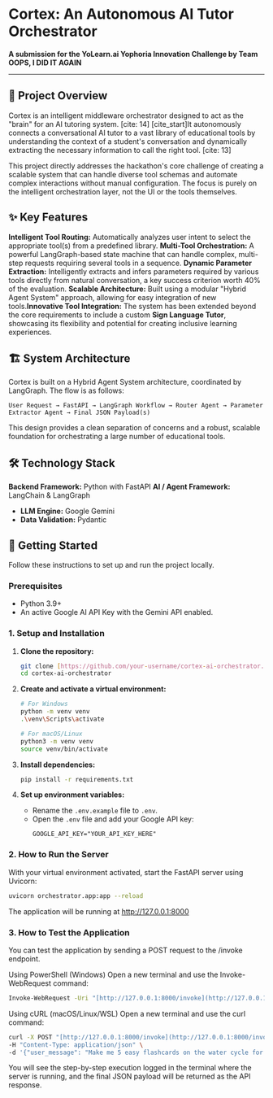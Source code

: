 # Cortex: An Autonomous AI Tutor Orchestrator

**A submission for the YoLearn.ai Yophoria Innovation Challenge by Team OOPS, I DID IT AGAIN**

---

## 📖 Project Overview

Cortex is an intelligent middleware orchestrator designed to act as the "brain" for an AI tutoring system. [cite: 14] [cite_start]It autonomously connects a conversational AI tutor to a vast library of educational tools by understanding the context of a student's conversation and dynamically extracting the necessary information to call the right tool. [cite: 13]

This project directly addresses the hackathon's core challenge of creating a scalable system that can handle diverse tool schemas and automate complex interactions without manual configuration. The focus is purely on the intelligent orchestration layer, not the UI or the tools themselves.

## ✨ Key Features

**Intelligent Tool Routing:** Automatically analyzes user intent to select the appropriate tool(s) from a predefined library.
**Multi-Tool Orchestration:** A powerful LangGraph-based state machine that can handle complex, multi-step requests requiring several tools in a sequence.
**Dynamic Parameter Extraction:** Intelligently extracts and infers parameters required by various tools directly from natural conversation, a key success criterion worth 40% of the evaluation.
**Scalable Architecture:** Built using a modular "Hybrid Agent System" approach, allowing for easy integration of new tools.**Innovative Tool Integration:** The system has been extended beyond the core requirements to include a custom **Sign Language Tutor**, showcasing its flexibility and potential for creating inclusive learning experiences.

## 🏗️ System Architecture

Cortex is built on a Hybrid Agent System architecture, coordinated by LangGraph. The flow is as follows:

`User Request → FastAPI → LangGraph Workflow → Router Agent → Parameter Extractor Agent → Final JSON Payload(s)`

This design provides a clean separation of concerns and a robust, scalable foundation for orchestrating a large number of educational tools.

## 🛠️ Technology Stack

**Backend Framework:** Python with FastAPI
**AI / Agent Framework:** LangChain & LangGraph
* **LLM Engine:** Google Gemini
* **Data Validation:** Pydantic

## 🚀 Getting Started

Follow these instructions to set up and run the project locally.

### Prerequisites

* Python 3.9+
* An active Google AI API Key with the Gemini API enabled.

### 1. Setup and Installation

1.  **Clone the repository:**
    ```bash
    git clone [https://github.com/your-username/cortex-ai-orchestrator.git](https://github.com/your-username/cortex-ai-orchestrator.git)
    cd cortex-ai-orchestrator
    ```

2.  **Create and activate a virtual environment:**
    ```bash
    # For Windows
    python -m venv venv
    .\venv\Scripts\activate

    # For macOS/Linux
    python3 -m venv venv
    source venv/bin/activate
    ```

3.  **Install dependencies:**
    ```bash
    pip install -r requirements.txt
    ```

4.  **Set up environment variables:**
    * Rename the `.env.example` file to `.env`.
    * Open the `.env` file and add your Google API key:
        ```
        GOOGLE_API_KEY="YOUR_API_KEY_HERE"
        ```

### 2. How to Run the Server

With your virtual environment activated, start the FastAPI server using Uvicorn:

```bash
uvicorn orchestrator.app:app --reload
```
The application will be running at http://127.0.0.1:8000

### 3. How to Test the Application
You can test the application by sending a POST request to the /invoke endpoint.

Using PowerShell (Windows)
Open a new terminal and use the Invoke-WebRequest command:

```bash
Invoke-WebRequest -Uri "[http://127.0.0.1:8000/invoke](http://127.0.0.1:8000/invoke)" -Method POST -Headers @{ "Content-Type" = "application/json" } -Body '{"user_message": "Make me 5 easy flashcards on the water cycle for my science class."}'
```
Using cURL (macOS/Linux/WSL)
Open a new terminal and use the curl command:

```Bash
curl -X POST "[http://127.0.0.1:8000/invoke](http://127.0.0.1:8000/invoke)" \
-H "Content-Type: application/json" \
-d '{"user_message": "Make me 5 easy flashcards on the water cycle for my science class."}'
```
You will see the step-by-step execution logged in the terminal where the server is running, and the final JSON payload will be returned as the API response.

